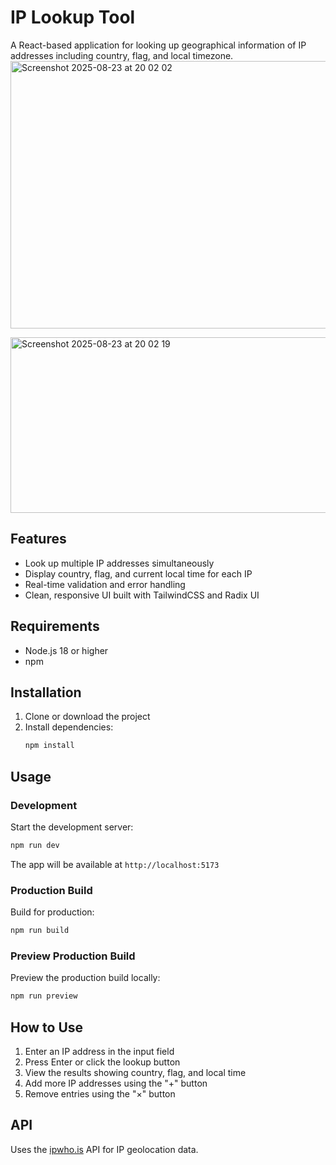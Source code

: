# IP Lookup Tool

A React-based application for looking up geographical information of IP addresses including country, flag, and local timezone.
<img width="1419" height="428" alt="Screenshot 2025-08-23 at 20 02 02" src="https://github.com/user-attachments/assets/10d71996-abfb-465e-8b3d-3060928e9de2" />

<img width="1416" height="281" alt="Screenshot 2025-08-23 at 20 02 19" src="https://github.com/user-attachments/assets/6ed61acd-7f8f-4e38-975e-8a15d2d65f76" />


## Features

- Look up multiple IP addresses simultaneously
- Display country, flag, and current local time for each IP
- Real-time validation and error handling
- Clean, responsive UI built with TailwindCSS and Radix UI

## Requirements

- Node.js 18 or higher
- npm

## Installation

1. Clone or download the project
2. Install dependencies:
   ```bash
   npm install
   ```

## Usage

### Development

Start the development server:

```bash
npm run dev
```

The app will be available at `http://localhost:5173`

### Production Build

Build for production:

```bash
npm run build
```

### Preview Production Build

Preview the production build locally:

```bash
npm run preview
```

## How to Use

1. Enter an IP address in the input field
2. Press Enter or click the lookup button
3. View the results showing country, flag, and local time
4. Add more IP addresses using the "+" button
5. Remove entries using the "×" button

## API

Uses the [ipwho.is](https://ipwho.is) API for IP geolocation data.
